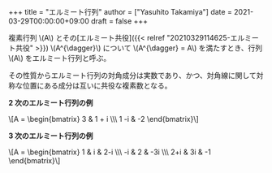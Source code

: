 +++
title = "エルミート行列"
author = ["Yasuhito Takamiya"]
date = 2021-03-29T00:00:00+09:00
draft = false
+++

複素行列 \\(A\\) とその[エルミート共役]({{< relref "20210329114625-エルミート共役" >}}) \\(A^{\dagger}\\) について \\(A^{\dagger} = A\\) を満たすとき、行列 \\(A\\) をエルミート行列と呼ぶ。

その性質からエルミート行列の対角成分は実数であり、かつ、対角線に関して対称な位置にある成分は互いに共役な複素数となる。

****2 次のエルミート行列の例****

\\[A =
\begin{bmatrix}
3 & 1 + i \\\\\\
1 -i & -2
\end{bmatrix}\\]

****3 次のエルミート行列の例****

\\[A =
\begin{bmatrix}
1 & i & 2-i \\\\\\
-i & 2 & -3i \\\\\\
2+i & 3i & -1
\end{bmatrix}\\]
